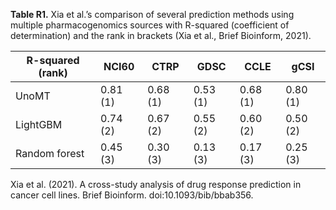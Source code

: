 **Table R1.** Xia et al.’s comparison of several prediction methods using multiple pharmacogenomics sources with R-squared (coefficient of determination) and the rank in brackets (Xia et al., Brief Bioinform, 2021).

| R-squared (rank) | NCI60    | CTRP     | GDSC     | CCLE     | gCSI     |
| ---------------- | -------- | -------- | -------- | -------- | -------- |
| UnoMT            | 0.81 (1) | 0.68 (1) | 0.53 (1) | 0.68 (1) | 0.80 (1) |
| LightGBM         | 0.74 (2) | 0.67 (2) | 0.55 (2) | 0.60 (2) | 0.50 (2) |
| Random forest    | 0.45 (3) | 0.30 (3) | 0.13 (3) | 0.17 (3) | 0.25 (3) |

Xia et al. (2021). A cross-study analysis of drug response prediction in cancer cell lines. Brief Bioinform. doi:10.1093/bib/bbab356.